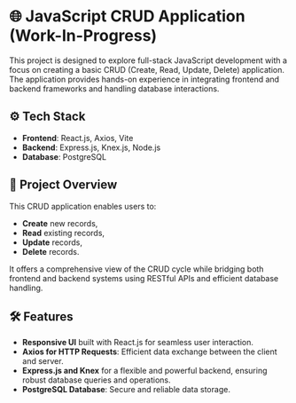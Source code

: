# 🌐 JavaScript CRUD Application (Work-In-Progress)

This project is designed to explore full-stack JavaScript development with a focus on creating a basic CRUD (Create, Read, Update, Delete) application. The application provides hands-on experience in integrating frontend and backend frameworks and handling database interactions.

## ⚙️ Tech Stack
- **Frontend**: React.js, Axios, Vite
- **Backend**: Express.js, Knex.js, Node.js
- **Database**: PostgreSQL

## 🚀 Project Overview
This CRUD application enables users to:
- **Create** new records,
- **Read** existing records,
- **Update** records,
- **Delete** records.

It offers a comprehensive view of the CRUD cycle while bridging both frontend and backend systems using RESTful APIs and efficient database handling.

## 🛠️ Features
- **Responsive UI** built with React.js for seamless user interaction.
- **Axios for HTTP Requests**: Efficient data exchange between the client and server.
- **Express.js and Knex** for a flexible and powerful backend, ensuring robust database queries and operations.
- **PostgreSQL Database**: Secure and reliable data storage.
